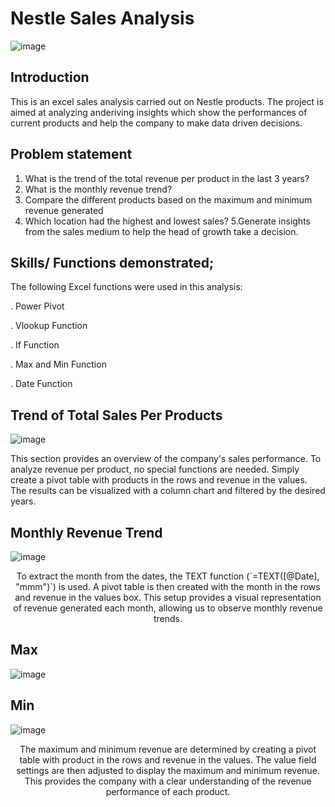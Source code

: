 # Nestle Sales Analysis



![image](https://github.com/PerfectAnny/Analysis-on-Nestle-Sales/assets/151845494/6a320976-73a6-46f1-b940-4da6449e6d69)



## Introduction

This is an excel sales analysis carried out on  Nestle products. The project is aimed at analyzing anderiving insights which show the performances of current products and help the company to make data driven decisions.


## Problem statement

1. What is the trend of the total revenue per product in the last 3 years?
2. What is the monthly revenue trend?
3. Compare the different products based on the maximum and minimum revenue generated
4. Which location had the highest and lowest sales? 5.Generate insights from the sales medium to help the head of growth take a decision.


## Skills/ Functions demonstrated;
   
 The following Excel functions were used in this analysis:

. Power Pivot

. Vlookup Function

. If Function

. Max and Min Function

. Date Function





## Trend of Total Sales Per Products

![image](https://github.com/PerfectAnny/Analysis-on-Nestle-Sales/assets/151845494/f38c04d2-ad78-456e-b06f-7118d08d60c6)



This section provides an overview of the company's sales performance. To analyze revenue per product, no special functions are needed. Simply create a pivot table with products in the rows and revenue in the values. The results can be visualized with a column chart and filtered by the desired years.


## Monthly Revenue Trend 
![image](https://github.com/PerfectAnny/Analysis-on-Nestle-Sales/assets/151845494/3025e7e7-944f-4840-8dcd-1e051f1ba76b)


<div style="text-align: center;">
  To extract the month from the dates, the TEXT function (`=TEXT([@Date], "mmm")`) is used. A pivot table is then created with the month in the rows and revenue in the values box. This setup provides a visual representation of revenue generated each month, allowing us to observe monthly revenue trends.
</div>

## Max                                                 
![image](https://github.com/PerfectAnny/Analysis-on-Nestle-Sales/assets/151845494/61181e8a-5183-4538-9518-5effcde5cdfa)
## Min
![image](https://github.com/PerfectAnny/Analysis-on-Nestle-Sales/assets/151845494/fcdf13a7-b130-4859-a896-2e877df7d38e)

<div style="text-align: center;">
  The maximum and minimum revenue are determined by creating a pivot table with product in the rows and revenue in the values. The value field settings are then adjusted to display the maximum and minimum revenue. This provides the company with a clear understanding of the revenue performance of each product.
</div>








